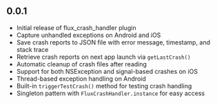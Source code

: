 ## 0.0.1

* Initial release of flux_crash_handler plugin
* Capture unhandled exceptions on Android and iOS
* Save crash reports to JSON file with error message, timestamp, and stack trace
* Retrieve crash reports on next app launch via `getLastCrash()`
* Automatic cleanup of crash files after reading
* Support for both NSException and signal-based crashes on iOS
* Thread-based exception handling on Android
* Built-in `triggerTestCrash()` method for testing crash handling
* Singleton pattern with `FluxCrashHandler.instance` for easy access
